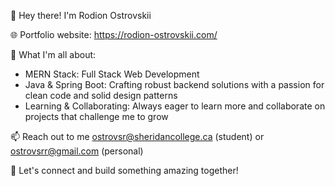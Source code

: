👋 Hey there! I'm Rodion Ostrovskii

🌐 Portfolio website:
https://rodion-ostrovskii.com/

🌟 What I'm all about:
- MERN Stack: Full Stack Web Development
- Java & Spring Boot: Crafting robust backend solutions with a passion for clean code and solid design patterns
- Learning & Collaborating: Always eager to learn more and collaborate on projects that challenge me to grow

📫 Reach out to me ostrovsr@sheridancollege.ca (student) or ostrovsrr@gmail.com (personal)

🚀 Let's connect and build something amazing together!

